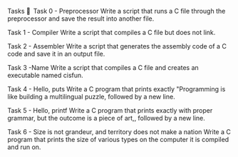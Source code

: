 Tasks 📝  
Task 0 - Preprocessor
Write a script that runs a C file through the preprocessor and save the result into another file.

Task 1 - Compiler
Write a script that compiles a C file but does not link.

Task 2 - Assembler
Write a script that generates the assembly code of a C code and save it in an output file.

Task 3 -Name
Write a script that compiles a C file and creates an executable named cisfun.

Task 4 - Hello, puts
Write a C program that prints exactly "Programming is like building a multilingual puzzle, followed by a new line.

Task 5 - Hello, printf
Write a C program that prints exactly with proper grammar, but the outcome is a piece of art,, followed by a new line.

Task 6 - Size is not grandeur, and territory does not make a nation
Write a C program that prints the size of various types on the computer it is compiled and run on.
